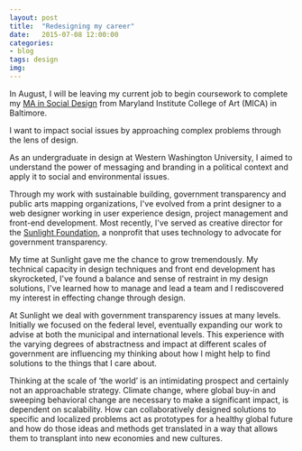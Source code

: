 ```yaml
---
layout: post
title:  "Redesigning my career"
date:   2015-07-08 12:00:00
categories:
- blog
tags: design
img: 
---
```

In August, I will be leaving my current job to begin coursework to complete my <a href="http://www.micasocialdesign.com/" target="_blank">MA in Social Design</a> from Maryland Institute College of Art (MICA) in Baltimore.

I want to impact social issues by approaching complex problems through the lens of design.

As an undergraduate in design at Western Washington University, I aimed to understand the power of messaging and branding in a political context and apply it to social and environmental issues.

Through my work with sustainable building, government transparency and public arts mapping organizations, I've evolved from a print designer to a web designer working in user experience design, project management and front-end development. Most recently, I've served as creative director for the <a href="http://sunlightfoundation.com/" target="_blank">Sunlight Foundation</a>, a nonprofit that uses technology to advocate for government transparency.

My time at Sunlight gave me the chance to grow tremendously. My technical capacity in design techniques and front end development has skyrocketed, I've found a balance and sense of restraint in my design solutions, I've learned how to manage and lead a team and I rediscovered my interest in effecting change through design.

At Sunlight we deal with government transparency issues at many levels. Initially we focused on the federal level, eventually expanding our work to advise at both the municipal and international levels. This experience with the varying degrees of abstractness and impact at different scales of government are influencing my thinking about how I might help to find solutions to the things that I care about.

Thinking at the scale of ‘the world’ is an intimidating prospect and certainly not an approachable strategy. Climate change, where global buy-in and sweeping behavioral change are necessary to make a significant impact, is dependent on scalability. How can collaboratively designed solutions to specific and localized problems act as prototypes for a healthy global future and how do those ideas and methods get translated in a way that allows them to transplant into new economies and new cultures.